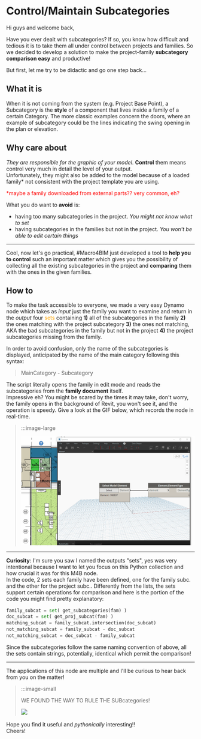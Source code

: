 <!-- {
"createdAt": "Jan 24, 2022",
"title": "Control/Maintain Subcategories",
"tags": ["Dynamo"],
"votes": 0,
"views": 352,
"published": true
} -->

# Control/Maintain Subcategories

Hi guys and welcome back,

Have you ever dealt with subcategories? If so, you know how difficult and tedious it is to take them all under control between projects and families. So we decided to develop a solution to make the project-family **subcategory comparison easy** and productive!

But first, let me try to be didactic and go one step back...

## What it is

When it is not coming from the system (e.g. Project Base Point), a Subcategory is the **style** of a component that lives inside a family of a certain Category. The more classic examples concern the doors, where an example of subcategory could be the lines indicating the swing opening in the plan or elevation.

## Why care about

_They are responsible for the graphic of your model_. **Control** them means control very much in detail the level of your output.<br />
Unfortunately, they might also be added to the model because of a loaded family\* not consistent with the project template you are using.

<span style="color:red">\*maybe a family downloaded from external parts?? very common, eh?</span>

What you do want to **avoid** is:

- having too many subcategories in the project. _You might not know what to set_
- having subcategories in the families but not in the project. _You won't be able to edit certain things_

---

Cool, now let's go practical, #Macro4BIM just developed a tool to **help you to control** such an important matter which gives you the possibility of collecting all the existing subcategories in the project and **comparing** them with the ones in the given families.

## How to

To make the task accessible to everyone, we made a very easy Dynamo node which takes as _input_ just the family you want to examine and return in the _output_ four <span style="color:orange">sets</span> containing **1)** all of the subcategories in the family **2)** the ones matching with the project subcategory **3)** the ones not matching, AKA the bad subcategories in the family but not in the project **4)** the project subcategories missing from the family.

In order to avoid confusion, only the name of the subcategories is displayed, anticipated by the name of the main category following this syntax:

> MainCategory - Subcategory

The script literally opens the family in edit mode and reads the subcategories from the **family document** itself.<br />
Impressive eh? You might be scared by the times it may take, don't worry, the family opens in the background of Revit, you won't see it, and the operation is speedy. Give a look at the GIF below, which records the node in real-time.

> :::image-large
>
> ![](./media/control-subcategories-gif.gif)

---

**Curiosity**: I'm sure you saw I named the outputs "sets", yes was very intentional because I want to let you focus on this Python collection and how crucial it was for this M4B node.<br />
In the code, 2 sets each family have been defined, one for the family subc. and the other for the project subc.. Differently from the lists, the sets support certain operations for comparison and here is the portion of the code you might find pretty explanatory:

```python
family_subcat = set( get_subcategories(fam) )
doc_subcat = set( get_proj_subcat(fam) )
matching_subcat = family_subcat.intersection(doc_subcat)
not_matching_subcat = family_subcat - doc_subcat
not_matching_subcat = doc_subcat - family_subcat
```

Since the subcategories follow the same naming convention of above, all the sets contain strings, potentially, identical which permit the comparison!

---

The applications of this node are multiple and I'll be curious to hear back from you on the matter!

> :::image-small
>
> WE FOUND THE WAY TO RULE THE SUBcategories!
>
> ![](https://media0.giphy.com/media/QBjqDdmnJcoEZcVqjU/giphy.gif)

Hope you find it useful and <i>pythonically</i> interesting!! <br />
Cheers!
